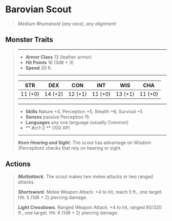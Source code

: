 # Barovian Scout
>*Medium #humanoid (any race), any alignment*
## Monster Traits
>___
>- **Armor Class** 13 (leather armor)
>- **Hit Points** 16 (3d8 + 3)
>- **Speed** 30 ft.
>___
>|STR|DEX|CON|INT|WIS|CHA|
>|:---:|:---:|:---:|:---:|:---:|:---:|
>|11 (+0)|14 (+2)|12 (+1)|11 (+0)|13 (+1)|11 (+0)|
>___
>- **Skills** Nature +4, Perception +5, Stealth +6, Survival +5
>- **Senses** passive Perception 15
>- **Languages** any one language (usually Common)
>- ** #cr1-2 ** (100 XP)
>___
>***Keen Hearing and Sight.*** The scout has advantage on Wisdom (Perception) checks that rely on hearing or sight.  
>
## Actions
>***Multiattack.*** The scout makes two melee attacks or two ranged attacks.  
>
>***Shortsword.*** Melee Weapon Attack: +4 to hit, reach 5 ft., one target. Hit: 5 (1d6 + 2) piercing damage.  
>
>***Light Crossbows.*** Ranged Weapon Attack: +4 to hit, ranged 80/320 ft., one target. Hit: 6 (1d8 + 2) piercing damage.
